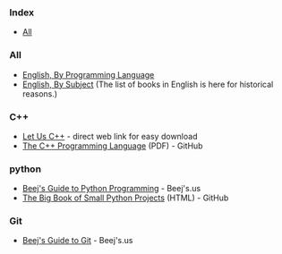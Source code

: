 ### Index

* [All](#all)


### All

* [English, By Programming Language](free-programming-books-langs.md)
* [English, By Subject](free-programming-books-subjects.md)
  (The list of books in English is here for historical reasons.)


### C++

* [Let Us C++](http://103.203.175.90:81/fdScript/RootOfEBooks/E%20Book%20collection%20-%202023%20-%20F/CSE%20%20IT%20AIDS%20ML/Let%20Us%20C++,%20Yashwant%20Kanetkar.pdf) - direct web link for easy download 
* [The C++ Programming Language](https://chenweixiang.github.io/docs/The_C++_Programming_Language_4th_Edition_Bjarne_Stroustrup.pdf) (PDF) - GitHub


### python 

* [Beej's Guide to Python Programming](https://beej.us/guide/bgpython/) - Beej's.us
* [The Big Book of Small Python Projects](https://github.com/nihathalici/The-Big-Book-of-Small-Python-Projects) (HTML) - GitHub


### Git

* [Beej's Guide to Git](https://beej.us/guide/bggit/) - Beej's.us
